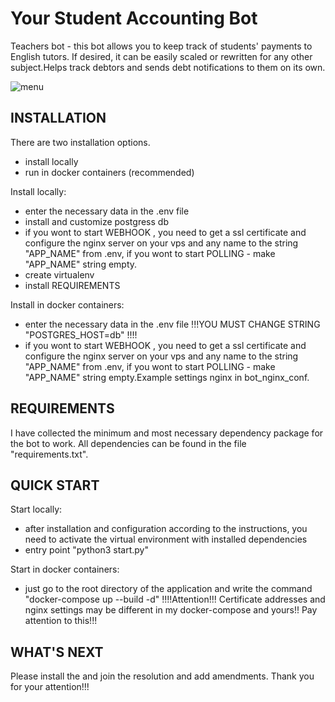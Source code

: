 Your Student Accounting Bot
=============================
Teachers bot - this bot allows you to keep track of students' payments to English tutors. If desired, it can be easily scaled or rewritten for any other subject.Helps track debtors and sends debt notifications to them on its own.

![menu](https://user-images.githubusercontent.com/105518519/209647150-6b3d26ad-3ff0-4054-8632-eeae9eaa87f2.png)


INSTALLATION
------------
There are two installation options.
- install locally
- run in docker containers (recommended)

Install locally:
- enter the necessary data in the .env file
- install and customize postgress db
- if you wont to start WEBHOOK , you need to get a ssl certificate and configure the nginx server on your vps and any name to the string "APP_NAME" from .env,  if you wont to start POLLING - make "APP_NAME" string empty.
- create virtualenv 
- install REQUIREMENTS

Install in docker containers:
- enter the necessary data in the .env file !!!YOU MUST CHANGE STRING "POSTGRES_HOST=db" !!!!
- if you wont to start WEBHOOK , you need to get a ssl certificate and configure the nginx server on your vps and any name to the string "APP_NAME" from .env,  if you wont to start POLLING - make "APP_NAME" string empty.Example settings nginx in bot_nginx_conf.

REQUIREMENTS
------------
I have collected the minimum and most necessary dependency package for the bot to work. 
All dependencies can be found in the file "requirements.txt".


QUICK START
-----------
Start locally:
- after installation and configuration according to the instructions, you need to activate the virtual environment with installed dependencies
- entry point "python3 start.py"

Start in docker containers:
- just go to the root directory of the application and write the command "docker-compose up --build -d" !!!!Attention!!! Certificate addresses and nginx settings may be different in my docker-compose and yours!! Pay attention to this!!!

WHAT'S NEXT
-----------
Please install the and join the resolution and add amendments. Thank you for your attention!!!
